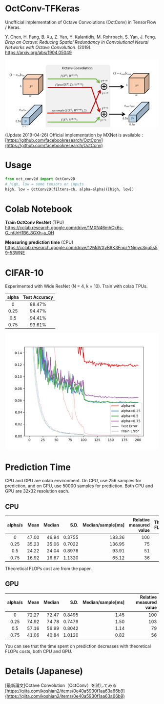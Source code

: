 # OctConv-TFKeras
Unofficial implementation of Octave Convolutions (OctConv) in TensorFlow / Keras. 

Y. Chen, H. Fang, B. Xu, Z. Yan, Y. Kalantidis, M. Rohrbach, S. Yan, J. Feng. *Drop an Octave: Reducing Spatial Redundancy in Convolutional Neural Networks with Octave Convolution*. (2019). https://arxiv.org/abs/1904.05049

![](octconv_02.png)

(Update 2019-04-26) Official implementation by MXNet is available : [https://github.com/facebookresearch/OctConv](https://github.com/facebookresearch/OctConv) 

# Usage
```python
from oct_conv2d import OctConv2D
# high, low = some tensors or inputs
high, low = OctConv2D(filters=ch, alpha=alpha)([high, low])
```

# Colab Notebook
**Train OctConv ResNet** (TPU)  
https://colab.research.google.com/drive/1MXN46mhCk6s-G_nfJrH1B6_8GXh-a_QH

**Measuring prediction time** (CPU)  
https://colab.research.google.com/drive/12MdVXyB9K3FnpzYNmyc3qu5s59-53WNE

# CIFAR-10
Experimented with Wide ResNet (N = 4, k = 10). Train with colab TPUs.

| alpha | Test Accuracy |
|:-----:|:----------:|
|   0   |   88.47%   |
|  0.25 |   94.47%   |
|  0.5  |   94.41%   |
|  0.75 |   93.61%   |

![](figs/training_curve.png)

# Prediction Time
CPU and GPU are colab environment. On CPU, use 256 samples for prediction, and on GPU, use 50000 samples for prediction. Both CPU and GPU are 32x32 resolution each.

## CPU
| alpha/s |  Mean | Median |   S.D. | Median/sample[ms] | Relative measured value | Theoretical FLOPs cost |
|:-------:|------:|-------:|-------:|------------------:|------------------------:|-----------------------:|
|    0    | 47.00 |  46.94 | 0.3755 |            183.36 |                     100 |                    100 |
|   0.25  | 35.23 |  35.06 | 0.7022 |            136.95 |                      75 |                     67 |
|   0.5   | 24.22 |  24.04 | 0.8978 |             93.91 |                      51 |                     44 |
|   0.75  | 16.92 |  16.67 | 1.1320 |             65.12 |                      36 |                     30 |

Theoretical FLOPs cost are from the paper.

## GPU
| alpha/s |  Mean | Median |   S.D. | Median/sample[ms] | Relative measured value |
|:-------:|------:|-------:|-------:|------------------:|------------------------:|
|    0    | 72.27 |  72.47 | 0.8495 |              1.45 |                     100 |
|   0.25  | 74.92 |  74.78 | 0.7479 |              1.50 |                     103 |
|   0.5   | 57.16 |  56.99 | 0.8042 |              1.14 |                      79 |
|   0.75  | 41.06 |  40.84 | 1.0120 |              0.82 |                      56 |

You can see that the time spent on prediction decreases with theoretical FLOPs costs, both CPU and GPU.

# Details (Japanese)
[最新論文]Octave Convolution（OctConv）を試してみる  
[https://qiita.com/koshian2/items/0e40a5930f1aa63a66b9](https://qiita.com/koshian2/items/0e40a5930f1aa63a66b9)
